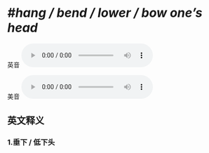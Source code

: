# ***\#hang / bend / lower / bow one’s head*** 
英音
<audio src="./media/hang one’s head, bend one’s head, lower one’s head,bow one’s head1_AAC.aac" controls="controls"></audio>

美音
<audio src="./media/hang one’s head,bend one’s head,lower one’s head,bow one’s head2_AAC.aac" controls="controls"></audio>



  

英文释义
---
### 1.**垂下 / 低下头**  


